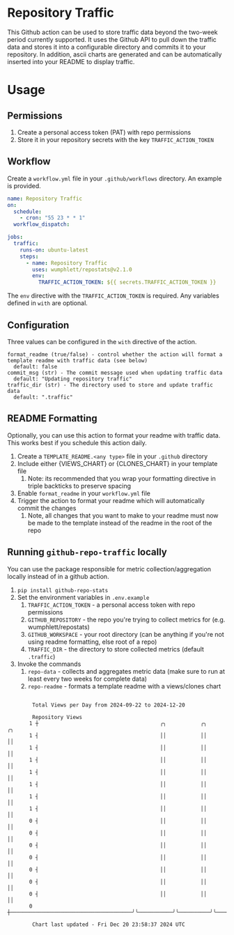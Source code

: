 # Repository Traffic

This Github action can be used to store traffic data beyond the two-week period currently supported.
It uses the Github API to pull down the traffic data and stores it into a configurable directory and commits it to your 
repository. In addition, ascii charts are generated and can be automatically inserted into your README to display traffic.

# Usage
## Permissions
1. Create a personal access token (PAT) with repo permissions
2. Store it in your repository secrets with the key `TRAFFIC_ACTION_TOKEN`

## Workflow
Create a `workflow.yml` file in your `.github/workflows` directory. An example is provided.

```yaml
name: Repository Traffic
on:
  schedule:
    - cron: "55 23 * * 1"
  workflow_dispatch:

jobs:
  traffic:
    runs-on: ubuntu-latest
    steps:
      - name: Repository Traffic
        uses: wumphlett/repostats@v2.1.0
        env:
          TRAFFIC_ACTION_TOKEN: ${{ secrets.TRAFFIC_ACTION_TOKEN }}
```
The `env` directive with the `TRAFFIC_ACTION_TOKEN` is required. Any variables defined in `with` are optional.

## Configuration
Three values can be configured in the `with` directive of the action.
```
format_readme (true/false) - control whether the action will format a template readme with traffic data (see below)
  default: false
commit_msg (str) - The commit message used when updating traffic data
  default: "Updating repository traffic"
traffic_dir (str) - The directory used to store and update traffic data
  default: ".traffic"
```

## README Formatting
Optionally, you can use this action to format your readme with traffic data. This works best if you schedule this action
daily.

1. Create a `TEMPLATE_README.<any type>` file in your `.github` directory
2. Include either {VIEWS_CHART} or {CLONES_CHART} in your template file
   1. Note: its recommended that you wrap your formatting directive in triple backticks to preserve spacing
3. Enable `format_readme` in your `workflow.yml` file
4. Trigger the action to format your readme which will automatically commit the changes
   1. Note, all changes that you want to make to your readme must now be made to the template instead of the readme in the root of the repo

## Running `github-repo-traffic` locally
You can use the package responsible for metric collection/aggregation locally instead of in a github action.

1. `pip install github-repo-stats`
2. Set the environment variables in `.env.example`
   1. `TRAFFIC_ACTION_TOKEN` - a personal access token with repo permissions
   2. `GITHUB_REPOSITORY` - the repo you're trying to collect metrics for (e.g. wumphlett/repostats)
   3. `GITHUB_WORKSPACE` - your root directory (can be anything if you're not using readme formatting, else root of a repo)
   4. `TRAFFIC_DIR` - the directory to store collected metrics (default `.traffic`)
3. Invoke the commands
   1. `repo-data` - collects and aggregates metric data (make sure to run at least every two weeks for complete data)
   2. `repo-readme` - formats a template readme with a views/clones chart

```

        Total Views per Day from 2024-09-22 to 2024-12-20

        Repository Views
       1 ┼                                       ╭╮           ╭╮          ╭╮
       1 ┤                                       ││           ││          ││
       1 ┤                                       ││           ││          ││
       1 ┤                                       ││           ││          ││
       1 ┤                                       ││           ││          ││
       1 ┤                                       ││           ││          ││
       1 ┤                                       ││           ││          ││
       1 ┤                                       ││           ││          ││
       0 ┤                                       ││           ││          ││
       0 ┤                                       ││           ││          ││
       0 ┤                                       ││           ││          ││
       0 ┤                                       ││           ││          ││
       0 ┤                                       ││           ││          ││
       0 ┤                                       ││           ││          ││
       0 ┤                                       ││           ││          ││
       0 ┼───────────────────────────────────────╯╰───────────╯╰──────────╯╰───────────────────────

        Chart last updated - Fri Dec 20 23:58:37 2024 UTC
        
```

